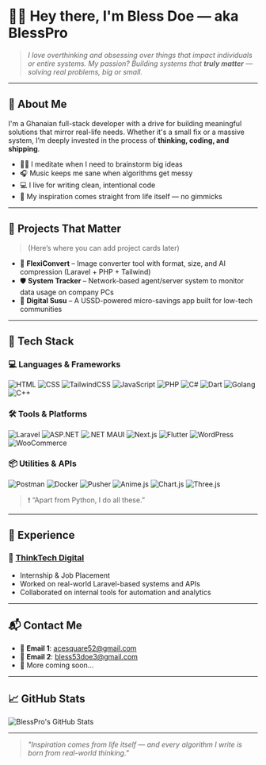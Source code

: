 # 👋🏽 Hey there, I'm Bless Doe — aka **BlessPro**

> *I love overthinking and obsessing over things that impact individuals or entire systems. My passion? Building systems that **truly matter** — solving real problems, big or small.*

---

## 🧠 About Me

I'm a Ghanaian full-stack developer with a drive for building meaningful solutions that mirror real-life needs. Whether it's a small fix or a massive system, I’m deeply invested in the process of **thinking, coding, and shipping**.

- 🧘🏽 I meditate when I need to brainstorm big ideas
- 🎧 Music keeps me sane when algorithms get messy
- 💻 I live for writing clean, intentional code
- 🌱 My inspiration comes straight from life itself — no gimmicks

---

## 🚀 Projects That Matter
> (Here’s where you can add project cards later)

- 🎯 **FlexiConvert** – Image converter tool with format, size, and AI compression (Laravel + PHP + Tailwind)
- 🛡️ **System Tracker** – Network-based agent/server system to monitor data usage on company PCs
- 💸 **Digital Susu** – A USSD-powered micro-savings app built for low-tech communities

---

## 🧰 Tech Stack

### 💻 Languages & Frameworks
![HTML](https://img.shields.io/badge/HTML-E34F26?style=flat&logo=html5&logoColor=white)
![CSS](https://img.shields.io/badge/CSS-1572B6?style=flat&logo=css3&logoColor=white)
![TailwindCSS](https://img.shields.io/badge/TailwindCSS-38B2AC?style=flat&logo=tailwind-css&logoColor=white)
![JavaScript](https://img.shields.io/badge/JavaScript-F7DF1E?style=flat&logo=javascript&logoColor=black)
![PHP](https://img.shields.io/badge/PHP-777BB4?style=flat&logo=php&logoColor=white)
![C#](https://img.shields.io/badge/C%23-239120?style=flat&logo=c-sharp&logoColor=white)
![Dart](https://img.shields.io/badge/Dart-0175C2?style=flat&logo=dart&logoColor=white)
![Golang](https://img.shields.io/badge/Go-00ADD8?style=flat&logo=go&logoColor=white)
![C++](https://img.shields.io/badge/C++-00599C?style=flat&logo=c%2B%2B&logoColor=white)

### 🛠️ Tools & Platforms
![Laravel](https://img.shields.io/badge/Laravel-FF2D20?style=flat&logo=laravel&logoColor=white)
![ASP.NET](https://img.shields.io/badge/ASP.NET-5C2D91?style=flat&logo=dotnet&logoColor=white)
![.NET MAUI](https://img.shields.io/badge/.NET%20MAUI-512BD4?style=flat&logo=dotnet&logoColor=white)
![Next.js](https://img.shields.io/badge/Next.js-000000?style=flat&logo=nextdotjs&logoColor=white)
![Flutter](https://img.shields.io/badge/Flutter-02569B?style=flat&logo=flutter&logoColor=white)
![WordPress](https://img.shields.io/badge/WordPress-21759B?style=flat&logo=wordpress&logoColor=white)
![WooCommerce](https://img.shields.io/badge/WooCommerce-96588A?style=flat&logo=woocommerce&logoColor=white)

### 📦 Utilities & APIs
![Postman](https://img.shields.io/badge/Postman-FF6C37?style=flat&logo=postman&logoColor=white)
![Docker](https://img.shields.io/badge/Docker-2496ED?style=flat&logo=docker&logoColor=white)
![Pusher](https://img.shields.io/badge/Pusher-010101?style=flat&logo=pusher&logoColor=white)
![Anime.js](https://img.shields.io/badge/Anime.js-FF4D4D?style=flat)
![Chart.js](https://img.shields.io/badge/Chart.js-FF6384?style=flat&logo=chartdotjs&logoColor=white)
![Three.js](https://img.shields.io/badge/Three.js-000000?style=flat&logo=three.js&logoColor=white)

> ❗ “Apart from Python, I do all these.”

---

## 🏢 Experience

### 💼 [ThinkTech Digital](https://thinktechdigital.net/)
- Internship & Job Placement
- Worked on real-world Laravel-based systems and APIs
- Collaborated on internal tools for automation and analytics

---

## 📬 Contact Me

- 📧 **Email 1**: [acesquare52@gmail.com](mailto:acesquare52@gmail.com)  
- 📧 **Email 2**: [bless53doe3@gmail.com](mailto:bless53doe3@gmail.com)
- 🧠 More coming soon...

---

## 📈 GitHub Stats

![BlessPro's GitHub Stats](https://github-readme-stats.vercel.app/api?username=blessdoe&show_icons=true&theme=radical)

---

> *"Inspiration comes from life itself — and every algorithm I write is born from real-world thinking."*

